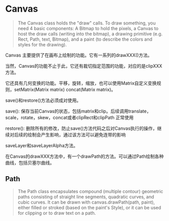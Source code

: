 # Canvas



> The Canvas class holds the "draw" calls. To draw something, you need
4 basic components: A Bitmap to hold the pixels, a Canvas to host
the draw calls (writing into the bitmap), a drawing primitive (e.g. Rect,
Path, text, Bitmap), and a paint (to describe the colors and styles for the
drawing).



Canvas 主要提供了在画布上绘制的功能。它有一系列的drawXXX()方法。

当然，Canvas的功能不止于此，它还有裁切指定范围的功能，对应的是clipXXX方法。

它还具有几何变换的功能。平移，旋转，缩放，也可以使用Matrix自定义变换规则，setMatrix(Matrix matrix) concat(Matrix matrix)。



save()和restore()方法必须成对使用。

save(): 保存当前Canvas的状态，包括matrix和clip。后续调用translate，scale，rotate，skew，concat或者clipRect和clipPath 正常使用

restore(): 删除所有的修改，防止save()方法代码之后对Canvas执行的操作，继续对后续的绘制会产生影响，通过该方法可以避免连带的影响 

saveLayer和saveLayerAlpha方法。

在Canvas的drawXXX方法中，有一个drawPath的方法。可以通过Path绘制各种曲线，包括贝塞尔曲线。

## Path


> The Path class encapsulates compound (multiple contour) geometric paths
consisting of straight line segments, quadratic curves, and cubic curves.
It can be drawn with canvas.drawPath(path, paint), either filled or stroked
(based on the paint's Style), or it can be used for clipping or to draw
text on a path.







